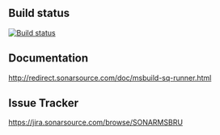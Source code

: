 ## Build status
[![Build status](https://ci.appveyor.com/api/projects/status/srpqccs4ku7js1lh/branch/master?svg=true)](https://ci.appveyor.com/project/SonarSource/sonar-msbuild-runner/branch/master)

## Documentation

http://redirect.sonarsource.com/doc/msbuild-sq-runner.html

## Issue Tracker

https://jira.sonarsource.com/browse/SONARMSBRU
